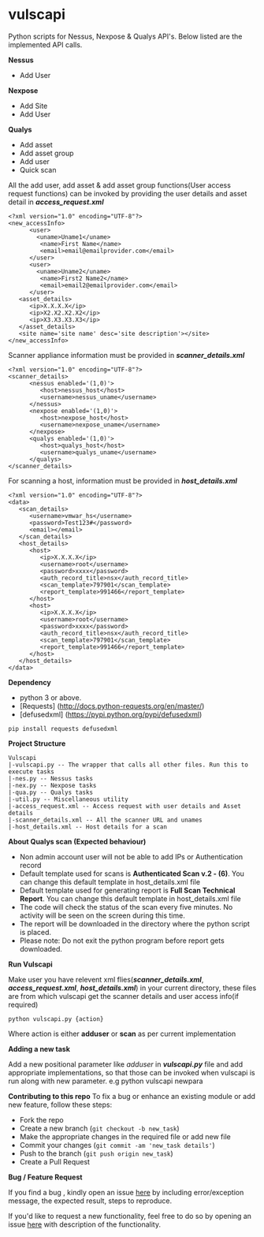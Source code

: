# vulscapi
Python scripts for Nessus, Nexpose &amp; Qualys API's. Below listed are the implemented API calls.

**Nessus**
* Add User 

**Nexpose**
* Add Site
* Add User

**Qualys**
* Add asset
* Add asset group
* Add user
* Quick scan

All the add user, add asset & add asset group functions(User access request functions) can be invoked by providing the user details and asset detail in **_access_request.xml_**

```
<?xml version="1.0" encoding="UTF-8"?>
<new_accessInfo>
      <user>
        <uname>Uname1</uname>
         <name>First Name</name>
         <email>email@emailprovider.com</email>
      </user>
      <user>
        <uname>Uname2</uname>
         <name>First2 Name2</name>
         <email>email2@emailprovider.com</email>
      </user>
   <asset_details>
      <ip>X.X.X.X</ip>
      <ip>X2.X2.X2.X2</ip>
      <ip>X3.X3.X3.X3</ip>
   </asset_details>
   <site name='site name' desc='site description'></site>
</new_accessInfo>
```

Scanner appliance information must be provided in **_scanner_details.xml_**

```
<?xml version="1.0" encoding="UTF-8"?>
<scanner_details>
      <nessus enabled='(1,0)'>
         <host>nessus_host</host>
         <username>nessus_uname</username>
      </nessus>
      <nexpose enabled='(1,0)'>
         <host>nexpose_host</host>
         <username>nexpose_uname</username>
      </nexpose>
      <qualys enabled='(1,0)'>
         <host>qualys_host</host>
         <username>qualys_uname</username>
      </qualys>
</scanner_details>
```

For scanning a host, information must be provided in **_host_details.xml_**

```
<?xml version="1.0" encoding="UTF-8"?>
<data>
   <scan_details>
      <username>vmwar_hs</username>
      <password>Test123#</password>
      <email></email>
   </scan_details>
   <host_details>
      <host>
         <ip>X.X.X.X</ip>
         <username>root</username>
         <password>xxxx</password>
         <auth_record_title>nsx</auth_record_title>
         <scan_template>797901</scan_template>
         <report_template>991466</report_template>
      </host>
      <host>
         <ip>X.X.X.X</ip>
         <username>root</username>
         <password>xxxx</password>
         <auth_record_title>nsx</auth_record_title>
         <scan_template>797901</scan_template>
         <report_template>991466</report_template>
      </host>
   </host_details>
</data>
```
**Dependency**
* python 3 or above.
* [Requests]  (http://docs.python-requests.org/en/master/)
* [defusedxml]  (https://pypi.python.org/pypi/defusedxml)
```
pip install requests defusedxml
```
**Project Structure**
```
Vulscapi
|-vulscapi.py -- The wrapper that calls all other files. Run this to execute tasks
|-nes.py -- Nessus tasks
|-nex.py -- Nexpose tasks
|-qua.py -- Qualys tasks
|-util.py -- Miscellaneous utility
|-access_request.xml -- Access request with user details and Asset details
|-scanner_details.xml -- All the scanner URL and unames
|-host_details.xml -- Host details for a scan
```
**About Qualys scan (Expected behaviour)**

* Non admin account user will not be able to add IPs or Authentication record
* Default template used for scans is **Authenticated Scan v.2 - (6)**. You can change this default template in host_details.xml file
* Default template used for generating report is **Full Scan Technical Report**. You can change this default template in host_details.xml file
* The code will check the status of the scan every five minutes. No activity will be seen on the screen during this time.
* The report will be downloaded in the directory where the python script is placed.
* Please note: Do not exit the python program before report gets downloaded.

**Run Vulscapi**

Make user you have relevent xml flies(**_scanner_details.xml_**, **_access_request.xml_**, **_host_details.xml_**) in your current directory, these files are from which vulscapi get the scanner details and user access info(if required)
```
python vulscapi.py {action}
```
Where action is either **adduser** or **scan** as per current implementation

**Adding a new task**

Add a new positional parameter like *adduser* in **_vulscapi.py_** file and add appropriate implementations, so that those can be invoked when vulscapi is run along with new parameter. e.g python vulscapi newpara

**Contributing to this repo**
To fix a bug or enhance an existing module or add new feature, follow these steps:

* Fork the repo
* Create a new branch (`git checkout -b new_task`)
* Make the appropriate changes in the required file or add new file
* Commit your changes (`git commit -am 'new_task details'`)
* Push to the branch (`git push origin new_task`)
* Create a Pull Request 

**Bug / Feature Request**

If you find a bug , kindly open an issue [here](https://github.com/nikhilgeo/vulscapi/issues/new) by including error/exception message, the expected result, steps to reproduce.

If you'd like to request a new functionality, feel free to do so by opening an issue [here](https://github.com/nikhilgeo/vulscapi/issues/new) with description of the functionality.
